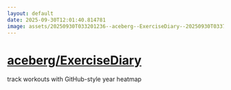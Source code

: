 ```yaml
---
layout: default
date: 2025-09-30T12:01:40.814781
image: assets/20250930T033201236--aceberg--ExerciseDiary--20250930T033757336--cropped.png
---
```


# [aceberg/ExerciseDiary](https://github.com/aceberg/ExerciseDiary)

track workouts with GitHub-style year heatmap
